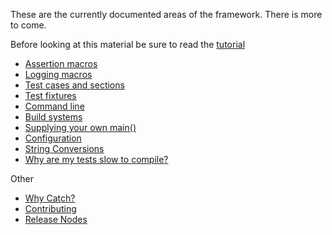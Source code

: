 These are the currently documented areas of the framework. There is more to come.

Before looking at this material be sure to read the [tutorial](tutorial.md)

* [Assertion macros](assertions.md)
* [Logging macros](logging.md)
* [Test cases and sections](test-cases-and-sections.md)
* [Test fixtures](test-fixtures.md)
* [Command line](command-line.md)
* [Build systems](build-systems.md)
* [Supplying your own main()](own-main.md)
* [Configuration](configuration.md)
* [String Conversions](tostring.md)
* [Why are my tests slow to compile?](slow-compiles.md)

Other

* [Why Catch?](why-catch.md)
* [Contributing](contributing.md)
* [Release Nodes](release-notes.md)